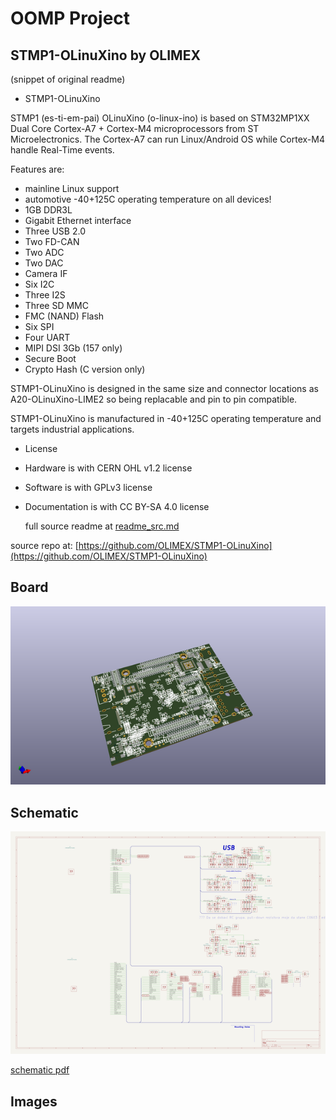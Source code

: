 # OOMP Project  
## STMP1-OLinuXino  by OLIMEX  
  
(snippet of original readme)  
  
- STMP1-OLinuXino  
  
STMP1 (es-ti-em-pai) OLinuXino (o-linux-ino) is based on STM32MP1XX Dual Core Cortex-A7 + Cortex-M4 microprocessors from ST Microelectronics. The Cortex-A7 can run Linux/Android OS while Cortex-M4 handle Real-Time events.  
  
Features are:  
  
- mainline Linux support  
- automotive -40+125C operating temperature on all devices!  
- 1GB DDR3L  
- Gigabit Ethernet interface  
- Three USB 2.0  
- Two FD-CAN  
- Two ADC  
- Two DAC  
- Camera IF  
- Six I2C  
- Three I2S  
- Three SD MMC  
- FMC (NAND) Flash  
- Six SPI  
- Four UART  
- MIPI DSI 3Gb (157 only)  
- Secure Boot  
- Crypto Hash (C version only)  
  
STMP1-OLinuXino is designed in the same size and connector locations as A20-OLinuXino-LIME2 so being replacable and pin to pin compatible.   
  
STMP1-OLinuXino is manufactured in -40+125C operating temperature and targets industrial applications.  
  
- License  
- Hardware is with CERN OHL v1.2 license  
- Software is with GPLv3 license  
- Documentation is with CC BY-SA 4.0 license  
  
  full source readme at [readme_src.md](readme_src.md)  
  
source repo at: [https://github.com/OLIMEX/STMP1-OLinuXino](https://github.com/OLIMEX/STMP1-OLinuXino)  
## Board  
  
[![working_3d.png](working_3d_600.png)](working_3d.png)  
## Schematic  
  
[![working_schematic.png](working_schematic_600.png)](working_schematic.png)  
  
[schematic pdf](working_schematic.pdf)  
## Images  
